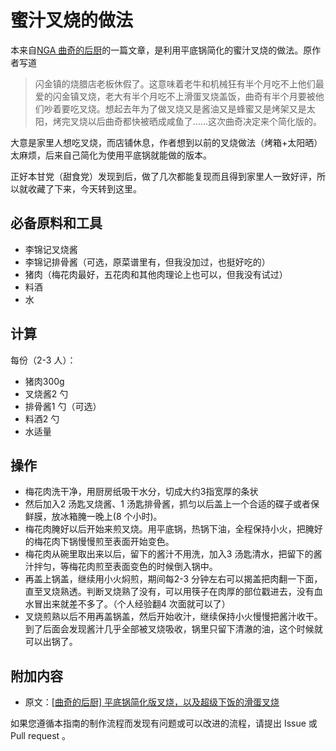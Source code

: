 # 蜜汁叉烧的做法

本来自[NGA 曲奇的后厨](https://nga.178.com/read.php?tid=14371201)的一篇文章，是利用平底锅简化的蜜汁叉烧的做法。原作者写道

> 闪金镇的烧腊店老板休假了。这意味着老牛和机械狂有半个月吃不上他们最爱的闪金镇叉烧，老大有半个月吃不上滑蛋叉烧盖饭，曲奇有半个月要被他们吵着要吃叉烧。想起去年为了做叉烧又是酱油又是蜂蜜又是烤架又是太阳，烤完叉烧以后曲奇都快被晒成咸鱼了……这次曲奇决定来个简化版的。

大意是家里人想吃叉烧，而店铺休息，作者想到以前的叉烧做法（烤箱+太阳晒）太麻烦，后来自己简化为使用平底锅就能做的版本。

正好本甘党（甜食党）发现到后，做了几次都能复现而且得到家里人一致好评，所以就收藏了下来，今天转到这里。

## 必备原料和工具

- 李锦记叉烧酱
- 李锦记排骨酱（可选，原菜谱里有，但我没加过，也挺好吃的）
- 猪肉（梅花肉最好，五花肉和其他肉理论上也可以，但我没有试过）
- 料酒
- 水

## 计算

每份（2-3 人）：

- 猪肉300g
- 叉烧酱2 勺
- 排骨酱1 勺（可选）
- 料酒2 勺
- 水适量

## 操作

- 梅花肉洗干净，用厨房纸吸干水分，切成大约3指宽厚的条状
- 然后加入2 汤匙叉烧酱、1 汤匙排骨酱，抓匀以后盖上一个合适的碟子或者保鲜膜，放冰箱腌一晚上(8 个小时)。
- 梅花肉腌好以后开始来煎叉烧。用平底锅，热锅下油，全程保持小火，把腌好的梅花肉下锅慢慢煎至表面开始变色。
- 梅花肉从碗里取出来以后，留下的酱汁不用洗，加入3 汤匙清水，把留下的酱汁拌匀，等梅花肉煎至表面变色的时候倒入锅中。
- 再盖上锅盖，继续用小火焖煎，期间每2-3 分钟左右可以揭盖把肉翻一下面，直至叉烧熟透。判断叉烧熟了没有，可以用筷子在肉厚的部位戳进去，没有血水冒出来就差不多了。（个人经验翻4 次面就可以了）
- 叉烧煎熟以后不用再盖锅盖，然后开始收汁，继续保持小火慢慢把酱汁收干。到了后面会发现酱汁几乎全部被叉烧吸收，锅里只留下清澈的油，这个时候就可以出锅了。

## 附加内容

- 原文：[[曲奇的后厨] 平底锅简化版叉烧，以及超级下饭的滑蛋叉烧](https://nga.178.com/read.php?tid=14371201)


如果您遵循本指南的制作流程而发现有问题或可以改进的流程，请提出 Issue 或 Pull request 。


